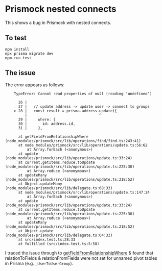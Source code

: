 # Prismock nested connects

This shows a bug in Prismock with nested connects.

## To test

```
npm install
npx prisma migrate dev
npm run test
```

## The issue

The error appears as follows:

```
    TypeError: Cannot read properties of null (reading 'undefined')

      26 |
      27 |   // update address -> update user -> connect to groups
    > 28 |   const result = prisma.address.update({
         |                                 ^
      29 |     where: {
      30 |       id: address.id,
      31 |     },

      at getFieldFromRelationshipWhere (node_modules/prismock/src/lib/operations/find/find.ts:243:41)
      at node_modules/prismock/src/lib/operations/update.ts:56:62
          at Array.forEach (<anonymous>)
      at update (node_modules/prismock/src/lib/operations/update.ts:33:24)
      at current.getItems.reduce.toUpdate (node_modules/prismock/src/lib/operations/update.ts:225:30)
          at Array.reduce (<anonymous>)
      at updateMany (node_modules/prismock/src/lib/operations/update.ts:218:52)
      at Object.updateMany (node_modules/prismock/src/lib/delegate.ts:68:33)
      at node_modules/prismock/src/lib/operations/update.ts:147:24
          at Array.forEach (<anonymous>)
      at update (node_modules/prismock/src/lib/operations/update.ts:33:24)
      at current.getItems.reduce.toUpdate (node_modules/prismock/src/lib/operations/update.ts:225:30)
          at Array.reduce (<anonymous>)
      at updateMany (node_modules/prismock/src/lib/operations/update.ts:218:52)
      at Object.update (node_modules/prismock/src/lib/delegate.ts:64:33)
      at src/index.test.ts:28:33
      at fulfilled (src/index.test.ts:5:58)
```

I traced the issue through to [getFieldFromRelationshipWhere](https://github.com/morintd/prismock/blob/master/src/lib/operations/find/find.ts#L243) & found that relationToFields & relationFromFields were not set for unnamed pivot tables in Prisma (e.g. `_UserToUserGroup`).
